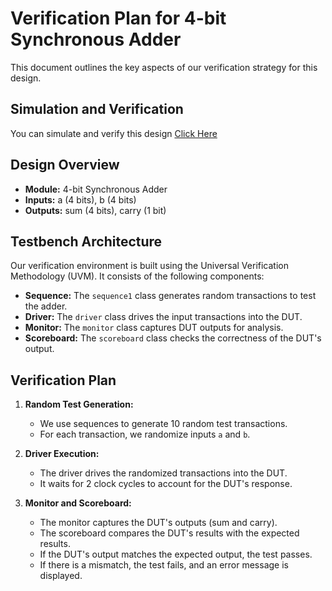 # Verification Plan for 4-bit Synchronous Adder

This document outlines the key aspects of our verification strategy for this design.

## Simulation and Verification

You can simulate and verify this design [Click Here](https://edaplayground.com/x/gqyK)

## Design Overview

- **Module:** 4-bit Synchronous Adder
- **Inputs:** a (4 bits), b (4 bits)
- **Outputs:** sum (4 bits), carry (1 bit)

## Testbench Architecture

Our verification environment is built using the Universal Verification Methodology (UVM). It consists of the following components:

- **Sequence:** The `sequence1` class generates random transactions to test the adder.
- **Driver:** The `driver` class drives the input transactions into the DUT.
- **Monitor:** The `monitor` class captures DUT outputs for analysis.
- **Scoreboard:** The `scoreboard` class checks the correctness of the DUT's output.

## Verification Plan

1. **Random Test Generation:**
   - We use sequences to generate 10 random test transactions.
   - For each transaction, we randomize inputs `a` and `b`.
   
2. **Driver Execution:**
   - The driver drives the randomized transactions into the DUT.
   - It waits for 2 clock cycles to account for the DUT's response.
3. **Monitor and Scoreboard:**
   - The monitor captures the DUT's outputs (sum and carry).
   - The scoreboard compares the DUT's results with the expected results.
   - If the DUT's output matches the expected output, the test passes.
   - If there is a mismatch, the test fails, and an error message is displayed.
